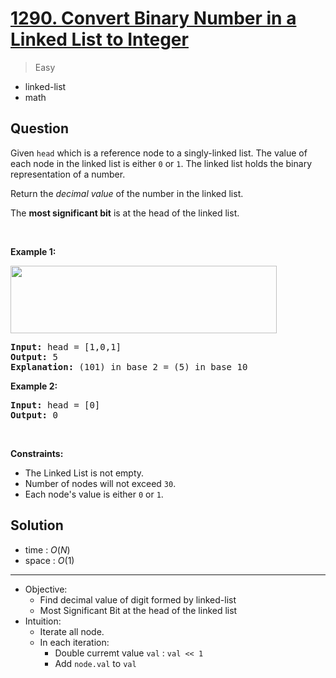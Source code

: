 # [1290. Convert Binary Number in a Linked List to Integer](https://leetcode.com/problems/convert-binary-number-in-a-linked-list-to-integer)


> Easy

- linked-list
- math



## Question


<p>Given <code>head</code> which is a reference node to a singly-linked list. The value of each node in the linked list is either <code>0</code> or <code>1</code>. The linked list holds the binary representation of a number.</p>

<p>Return the <em>decimal value</em> of the number in the linked list.</p>

<p>The <strong>most significant bit</strong> is at the head of the linked list.</p>

<p>&nbsp;</p>
<p><strong class="example">Example 1:</strong></p>
<img alt="" src="https://assets.leetcode.com/uploads/2019/12/05/graph-1.png" style="width: 426px; height: 108px;" />
<pre>
<strong>Input:</strong> head = [1,0,1]
<strong>Output:</strong> 5
<strong>Explanation:</strong> (101) in base 2 = (5) in base 10
</pre>

<p><strong class="example">Example 2:</strong></p>

<pre>
<strong>Input:</strong> head = [0]
<strong>Output:</strong> 0
</pre>

<p>&nbsp;</p>
<p><strong>Constraints:</strong></p>

<ul>
	<li>The Linked List is not empty.</li>
	<li>Number of nodes will not exceed <code>30</code>.</li>
	<li>Each node&#39;s value is either <code>0</code> or <code>1</code>.</li>
</ul>



## Solution

- time  : $O(N)$
- space : $O(1)$

---

- Objective:
	- Find decimal value of digit formed by linked-list
	- Most Significant Bit at the head of the linked list
- Intuition:
	- Iterate all node.
	- In each iteration:
		- Double curremt value `val` : `val << 1`
		- Add `node.val` to `val`